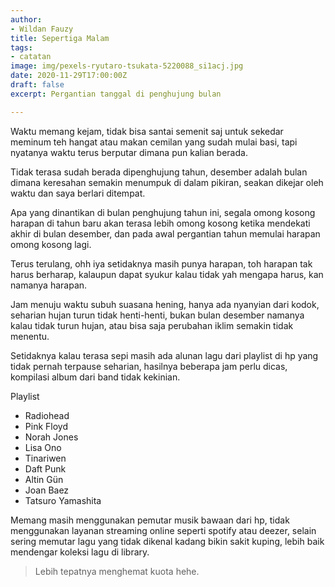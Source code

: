 ```yaml
---
author:
- Wildan Fauzy
title: Sepertiga Malam
tags:
- catatan
image: img/pexels-ryutaro-tsukata-5220088_si1acj.jpg
date: 2020-11-29T17:00:00Z
draft: false
excerpt: Pergantian tanggal di penghujung bulan

---
```

Waktu memang kejam, tidak bisa santai semenit saj untuk sekedar meminum teh hangat atau makan cemilan yang sudah mulai basi, tapi nyatanya waktu terus berputar dimana pun kalian berada.

Tidak terasa sudah berada dipenghujung tahun, desember adalah bulan dimana keresahan semakin menumpuk di dalam pikiran, seakan dikejar oleh waktu dan saya berlari ditempat.

Apa yang dinantikan di bulan penghujung tahun ini, segala omong kosong harapan di tahun baru akan terasa lebih omong kosong ketika mendekati akhir di bulan desember, dan pada awal pergantian tahun memulai harapan omong kosong lagi.

Terus terulang, ohh iya setidaknya masih punya harapan, toh harapan tak harus berharap, kalaupun dapat syukur kalau tidak yah mengapa harus, kan namanya harapan.

Jam menuju waktu subuh suasana hening, hanya ada nyanyian dari kodok, seharian hujan turun tidak henti-henti, bukan bulan desember namanya kalau tidak turun hujan, atau bisa saja perubahan iklim semakin tidak menentu.

Setidaknya kalau terasa sepi masih ada alunan lagu dari playlist di hp yang tidak pernah terpause seharian, hasilnya beberapa jam perlu dicas, kompilasi album dari band tidak kekinian.

Playlist

* Radiohead
* Pink Floyd
* Norah Jones
* Lisa Ono
* Tinariwen
* Daft Punk
* Altin Gün
* Joan Baez
* Tatsuro Yamashita

Memang masih menggunakan pemutar musik bawaan dari hp, tidak menggunakan layanan streaming online seperti spotify atau deezer, selain sering memutar lagu yang tidak dikenal kadang bikin sakit kuping, lebih baik mendengar koleksi lagu di library.

> Lebih tepatnya menghemat kuota hehe.